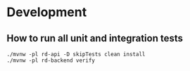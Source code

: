 # Development

## How to run all unit and integration tests

 ```shell
./mvnw -pl rd-api -D skipTests clean install
./mvnw -pl rd-backend verify
```